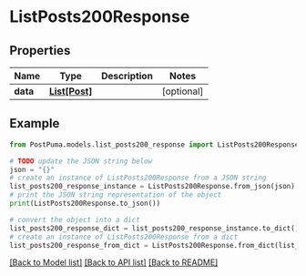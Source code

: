 # ListPosts200Response


## Properties

Name | Type | Description | Notes
------------ | ------------- | ------------- | -------------
**data** | [**List[Post]**](Post.md) |  | [optional] 

## Example

```python
from PostPuma.models.list_posts200_response import ListPosts200Response

# TODO update the JSON string below
json = "{}"
# create an instance of ListPosts200Response from a JSON string
list_posts200_response_instance = ListPosts200Response.from_json(json)
# print the JSON string representation of the object
print(ListPosts200Response.to_json())

# convert the object into a dict
list_posts200_response_dict = list_posts200_response_instance.to_dict()
# create an instance of ListPosts200Response from a dict
list_posts200_response_from_dict = ListPosts200Response.from_dict(list_posts200_response_dict)
```
[[Back to Model list]](../README.md#documentation-for-models) [[Back to API list]](../README.md#documentation-for-api-endpoints) [[Back to README]](../README.md)


